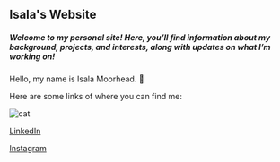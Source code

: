## Isala's Website
##### Welcome to my personal site! Here, you’ll find information about my background, projects, and interests, along with updates on what I’m working on!

Hello, my name is Isala Moorhead. 👋

Here are some links of where you can find me:

![cat](https://i.giphy.com/media/v1.Y2lkPTc5MGI3NjExdG9vaXdlbTB0MTJvdTljNnI0ajd1aGFnNW1nMHdkN28zYXU5eTV5bCZlcD12MV9pbnRlcm5hbF9naWZfYnlfaWQmY3Q9Zw/LHZyixOnHwDDy/giphy.gif)

[LinkedIn](www.linkedin.com/in/isala-moorhead-a513a1218)

[Instagram](https://www.instagram.com/ikiit__/)

